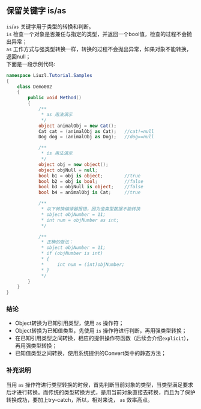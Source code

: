 ## 保留关键字 is/as
`is`/`as` 关键字用于类型的转换和判断。<br>
`is` 检查一个对象是否兼任与指定的类型，并返回一个bool值，检查的过程不会抛出异常；<br>
`as` 工作方式与强类型转换一样，转换的过程不会抛出异常，如果对象不能转换，返回null；<br>
下面是一段示例代码:<br>
``` csharp
namespace Liuzl.Tutorial.Samples
{
    class Demo002
    {
        public void Method()
        {
            /**
             * as 用法演示
             */
            object animalObj = new Cat();
            Cat cat = (animalObj as Cat);   //cat!=null
            Dog dog = (animalObj as Dog);   //dog==null

            /**
             * is 用法演示
             */
            object obj = new object();
            object objNull = null;
            bool b1 = obj is object;        //true
            bool b2 = obj is bool;          //false
            bool b3 = objNull is object;    //false
            bool b4 = animalObj is Cat;     //true

            /**
             * 以下转换编译器报错，因为值类型数据不能转换
             * object objNumber = 11;
             * int num = objNumber as int;
             */

            /**
             * 正确的做法：
             * object objNumber = 11;
             * if (objNumber is int)
             * {
             *     int num = (int)objNumber;
             * }
             */
        }
    }
}
```

### 结论
* Object转换为已知引用类型，使用 `as` 操作符；
* Object转换为已知值类型，先使用 `is` 操作符进行判断，再用强类型转换；
* 在已知引用类型之间转换，相应的提供操作符函数（后续会介绍`explicit`），再用强类型转换；
* 已知值类型之间转换，使用系统提供的Convert类中的静态方法；

### 补充说明
当用 `as` 操作符进行类型转换的时候，首先判断当前对象的类型，当类型满足要求后才进行转换。而传统的类型转换方式，是用当前对象直接去转换，而且为了保护转换成功，要加上try-catch，所以，相对来说， `as` 效率高点。